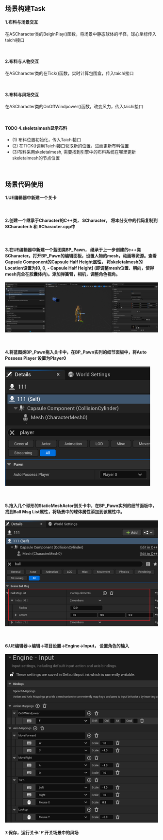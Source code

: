 ## 场景构建Task
#### 1.布料与场景交互
在ASCharacter类的BeiginPlay()函数，将场景中静态球体的半径，球心坐标传入taichi接口

<br/>

#### 2.布料与人物交互
在ASCharacter类的在Tick()函数，实时计算包围盒，传入taichi接口

<br/>

#### 3.布料与风场交互
在ASCharacter类的OnOffWindpower()函数，改变风力，传入taichi接口

<BR>

#### TODO 4.skeletalmesh显示布料
- (1) 布料位置初始化，传入Taichi接口
- (2) 在TICK()调用Taichi接口获取新的位置，进而更新布料位置
- (3)布料采用skeletalmesh, 需要找到引擎中的布料系统在哪里更新skeletalmesh的节点位置
<BR>

## 场景代码使用
#### 1.UE编辑器中新建一个关卡

<br/>

#### 2.创建一个继承于Character的C++类， SCharacter， 将本分支中的代码复制到SCharacter.h 和 SCharacter.cpp中
<br/>

#### 3.在UE编辑器中新建一个蓝图类BP_Pawn， 继承于上一步创建的c++类 SCharacter。打开BP_Pawn的编辑面板，设置人物的mesh，动画等资源。查看Capsule Component的Capsule Half Height属性， 将skeletalmesh的Location设置为[0, 0, - Capsule Half Height] (即调整mesh位置、朝向，使得mesh完全在胶囊体内)。添加弹簧臂，相机，调整角色视角。
![image](SceneBuild/img/BP_Pawn.png)

<br/>

#### 4.将蓝图类BP_Pawn拖入关卡中，在BP_Pawn实列的细节面板中，将Auto Possess Player 设置为Player0
![image](SceneBuild/img/setplayer.png)

<br/>

#### 5.拖入几个球形的StaticMeshActor到关卡中，在BP_Pawn实列的细节面板中，找到Ball Msg List属性，将场景中的球体属性添加到该属性中。
![image](SceneBuild/img/setsceneball.png)

<br/>

#### 6.UE编辑器->编辑->项目设置->Engine->Input， 设置角色的输入
![image](SceneBuild/img/Input.png)
<br/>


#### 7.保存，运行关卡.'F'开关场景中的风场
